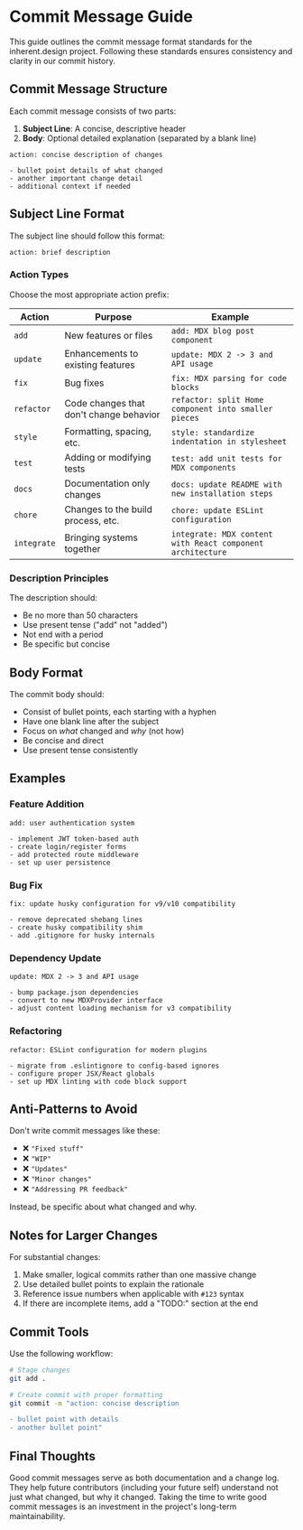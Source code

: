 # Commit Message Guide

This guide outlines the commit message format standards for the inherent.design project. Following these standards ensures consistency and clarity in our commit history.

## Commit Message Structure

Each commit message consists of two parts:

1. **Subject Line**: A concise, descriptive header 
2. **Body**: Optional detailed explanation (separated by a blank line)

```
action: concise description of changes

- bullet point details of what changed
- another important change detail
- additional context if needed
```

## Subject Line Format

The subject line should follow this format:

```
action: brief description
```

### Action Types

Choose the most appropriate action prefix:

| Action | Purpose | Example |
|--------|---------|---------|
| `add` | New features or files | `add: MDX blog post component` |
| `update` | Enhancements to existing features | `update: MDX 2 -> 3 and API usage` |
| `fix` | Bug fixes | `fix: MDX parsing for code blocks` |
| `refactor` | Code changes that don't change behavior | `refactor: split Home component into smaller pieces` |
| `style` | Formatting, spacing, etc. | `style: standardize indentation in stylesheet` |
| `test` | Adding or modifying tests | `test: add unit tests for MDX components` |
| `docs` | Documentation only changes | `docs: update README with new installation steps` |
| `chore` | Changes to the build process, etc. | `chore: update ESLint configuration` |
| `integrate` | Bringing systems together | `integrate: MDX content with React component architecture` |

### Description Principles

The description should:
- Be no more than 50 characters
- Use present tense ("add" not "added")
- Not end with a period
- Be specific but concise

## Body Format

The commit body should:
- Consist of bullet points, each starting with a hyphen
- Have one blank line after the subject
- Focus on *what* changed and *why* (not how)
- Be concise and direct
- Use present tense consistently

## Examples

### Feature Addition

```
add: user authentication system

- implement JWT token-based auth
- create login/register forms
- add protected route middleware
- set up user persistence
```

### Bug Fix

```
fix: update husky configuration for v9/v10 compatibility

- remove deprecated shebang lines
- create husky compatibility shim
- add .gitignore for husky internals
```

### Dependency Update

```
update: MDX 2 -> 3 and API usage

- bump package.json dependencies
- convert to new MDXProvider interface
- adjust content loading mechanism for v3 compatibility
```

### Refactoring

```
refactor: ESLint configuration for modern plugins

- migrate from .eslintignore to config-based ignores
- configure proper JSX/React globals
- set up MDX linting with code block support
```

## Anti-Patterns to Avoid

Don't write commit messages like these:

- ❌ `"Fixed stuff"`
- ❌ `"WIP"`  
- ❌ `"Updates"`
- ❌ `"Minor changes"`
- ❌ `"Addressing PR feedback"`

Instead, be specific about what changed and why.

## Notes for Larger Changes

For substantial changes:

1. Make smaller, logical commits rather than one massive change
2. Use detailed bullet points to explain the rationale
3. Reference issue numbers when applicable with `#123` syntax
4. If there are incomplete items, add a "TODO:" section at the end

## Commit Tools

Use the following workflow:

```bash
# Stage changes
git add .

# Create commit with proper formatting
git commit -m "action: concise description

- bullet point with details
- another bullet point"
```

## Final Thoughts

Good commit messages serve as both documentation and a change log. They help future contributors (including your future self) understand not just what changed, but why it changed. Taking the time to write good commit messages is an investment in the project's long-term maintainability.
